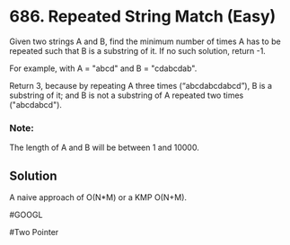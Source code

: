 # 686. Repeated String Match (Easy)

Given two strings A and B, find the minimum number of times A has to be repeated such that B is a substring of it. If no such solution, return -1.

For example, with A = "abcd" and B = "cdabcdab".

Return 3, because by repeating A three times (“abcdabcdabcd”), B is a substring of it; and B is not a substring of A repeated two times ("abcdabcd").

### Note:
The length of A and B will be between 1 and 10000.

## Solution
A naive approach of O(N*M) or a KMP O(N+M).

#GOOGL

#Two Pointer